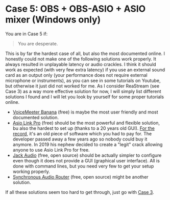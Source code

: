 # Case 5: OBS + OBS-ASIO + ASIO mixer (Windows only)

You are in Case 5 if:
> You are desperate.

This is by far the hardest case of all, but also the most documented online. I honestly could not make one of the following solutions work properly. It always resulted in unplayable latency or audio crackles. I think it should work as expected (with very few extra latency) if you use an external sound card as an output only (your performance does not require external microphone or instruments), as you can see in some tutorials on Youtube, but otherwise it just did not worked for me. As I consider ReaStream (see Case 3) as a way more effective solution for now, I will simply list different solutions I found and I will let you look by yourself for some proper tutorials online.

-   [VoiceMeeter Banana](https://download.vb-audio.com/Download_CABLE/VoicemeeterProSetup.exe) (free) is maybe the most user friendly and most documented solution.
-   [Asio Link Pro](https://give.academy/posts/2018/03/02/AsioLinkPro/) (free) should be the most powerful and flexible solution, bu also the hardest to set up (thanks to a 20 years old GUI). [For the record](https://give.academy/posts/2018/03/02/AsioLinkPro/), it's an old piece of software which you had to pay for. The developer passed away a few years ago so nobody could buy it anymore. In 2019 his nephew decided to create a "legit" crack allowing anyone to use Asio Link Pro for free.
-   [Jack Audio](https://jackaudio.org/downloads/) (free, open source) should be actually simpler to configure even though it does not provide a GUI (graphical user interface). All is done with command lines, but you need very few to get your setup working properly.
- [Synchronous Audio Router](http://sar.audio/) (free, open source) might be another solution.

If all these solutions seem too hard to get through, just go with [Case 3](reastream.md).
